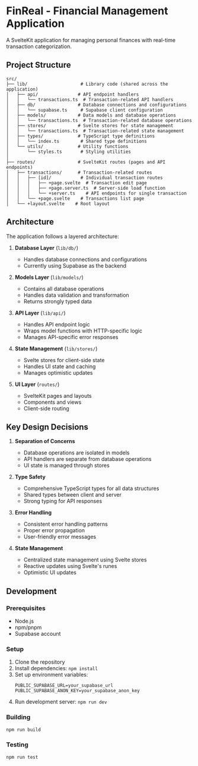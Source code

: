 # FinReal - Financial Management Application

A SvelteKit application for managing personal finances with real-time transaction categorization.

## Project Structure

```
src/
├── lib/                    # Library code (shared across the application)
│   ├── api/               # API endpoint handlers
│   │   └── transactions.ts  # Transaction-related API handlers
│   ├── db/                # Database connections and configurations
│   │   └── supabase.ts     # Supabase client configuration
│   ├── models/            # Data models and database operations
│   │   └── transactions.ts  # Transaction-related database operations
│   ├── stores/            # Svelte stores for state management
│   │   └── transactions.ts  # Transaction-related state management
│   ├── types/             # TypeScript type definitions
│   │   └── index.ts        # Shared type definitions
│   └── utils/             # Utility functions
│       └── styles.ts       # Styling utilities
│
├── routes/                # SvelteKit routes (pages and API endpoints)
│   ├── transactions/      # Transaction-related routes
│   │   ├── [id]/           # Individual transaction routes
│   │   │   ├── +page.svelte  # Transaction edit page
│   │   │   ├── +page.server.ts  # Server-side load function
│   │   │   └── +server.ts    # API endpoints for single transaction
│   │   └── +page.svelte    # Transactions list page
│   └── +layout.svelte    # Root layout
```

## Architecture

The application follows a layered architecture:

1. **Database Layer** (`lib/db/`)
   - Handles database connections and configurations
   - Currently using Supabase as the backend

2. **Models Layer** (`lib/models/`)
   - Contains all database operations
   - Handles data validation and transformation
   - Returns strongly typed data

3. **API Layer** (`lib/api/`)
   - Handles API endpoint logic
   - Wraps model functions with HTTP-specific logic
   - Manages API-specific error responses

4. **State Management** (`lib/stores/`)
   - Svelte stores for client-side state
   - Handles UI state and caching
   - Manages optimistic updates

5. **UI Layer** (`routes/`)
   - SvelteKit pages and layouts
   - Components and views
   - Client-side routing

## Key Design Decisions

1. **Separation of Concerns**
   - Database operations are isolated in models
   - API handlers are separate from database operations
   - UI state is managed through stores

2. **Type Safety**
   - Comprehensive TypeScript types for all data structures
   - Shared types between client and server
   - Strong typing for API responses

3. **Error Handling**
   - Consistent error handling patterns
   - Proper error propagation
   - User-friendly error messages

4. **State Management**
   - Centralized state management using Svelte stores
   - Reactive updates using Svelte's runes
   - Optimistic UI updates

## Development

### Prerequisites
- Node.js
- npm/pnpm
- Supabase account

### Setup
1. Clone the repository
2. Install dependencies: `npm install`
3. Set up environment variables:
   ```env
   PUBLIC_SUPABASE_URL=your_supabase_url
   PUBLIC_SUPABASE_ANON_KEY=your_supabase_anon_key
   ```
4. Run development server: `npm run dev`

### Building
```bash
npm run build
```

### Testing
```bash
npm run test
```
